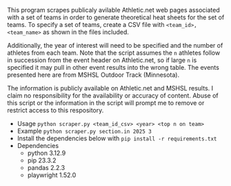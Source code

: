 This program scrapes publicaly avilable Athletic.net web pages associated with a
set of teams in order to generate theoretical heat sheets for the set of teams.
To specify a set of teams, create a CSV file with `<team_id>,<team_name>` as
shown in the files included.

Additionally, the year of interest will need to be specified and the number of
athletes from each team. Note that the script assumes the `n` athletes follow in
succession from the event header on Athletic.net, so if large `n` is specified
it may pull in other event results into the wrong table. The events presented
here are from MSHSL Outdoor Track (Minnesota).

The information is publicly available on Athletic.net and MSHSL results. I claim
no responsibility for the availability or accuracy of content. Abuse of this
script or the information in the script will prompt me to remove or restrict
access to this respository.

* Usage `python scraper.py <team_id_csv> <year> <top n on team>`
* Example `python scraper.py section.in 2025 3`
* Install the dependencies below with `pip install -r requirements.txt`
* Dependencies
    * python 3.12.9
    * pip 23.3.2
    * pandas 2.2.3
    * playwright 1.52.0
